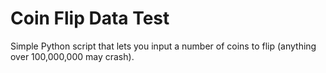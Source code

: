 # Coin Flip Data Test
Simple Python script that lets you input a number of coins to flip (anything over 100,000,000 may crash).
